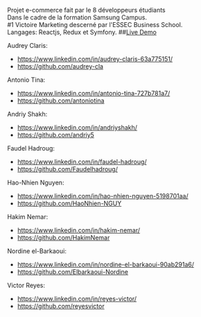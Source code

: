 Projet e-commerce fait par le 8 développeurs étudiants\
Dans le cadre de la formation Samsung Campus.\
#1 Victoire Marketing descerné par l'ESSEC Business School.\
Langages: Reactjs, Redux et Symfony.
##[Live Demo](https://e-8commerce-client.herokuapp.com/)

Audrey Claris:
- https://www.linkedin.com/in/audrey-claris-63a775151/
- https://github.com/audrey-cla

Antonio Tina:
- https://www.linkedin.com/in/antonio-tina-727b781a7/
- https://github.com/antoniotina

Andriy Shakh:
- https://www.linkedin.com/in/andriyshakh/
- https://github.com/andriy5

Faudel Hadroug:
- https://www.linkedin.com/in/faudel-hadroug/
- https://github.com/Faudelhadroug/

Hao-Nhien Nguyen:
- https://www.linkedin.com/in/hao-nhien-nguyen-5198701aa/
- https://github.com/HaoNhien-NGUY

Hakim Nemar:
- https://www.linkedin.com/in/hakim-nemar/
- https://github.com/HakimNemar

Nordine el-Barkaoui:
- https://www.linkedin.com/in/nordine-el-barkaoui-90ab291a6/
- https://github.com/Elbarkaoui-Nordine

Victor Reyes:
- https://www.linkedin.com/in/reyes-victor/
- https://github.com/reyesvictor
